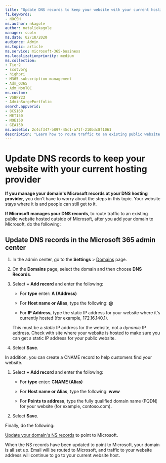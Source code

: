 ```yaml
---
title: "Update DNS records to keep your website with your current hosting provider"
f1.keywords:
- NOCSH
ms.author: nkagole
author: nataliekagole
manager: scotv
ms.date: 02/18/2020
audience: Admin
ms.topic: article
ms.service: microsoft-365-business
ms.localizationpriority: medium
ms.collection: 
- Tier2
- scotvorg
- highpri
- M365-subscription-management
- Adm_O365
- Adm_NonTOC
ms.custom: 
- VSBFY23
- AdminSurgePortfolio
search.appverid:
- BCS160
- MET150
- MOE150
- GEA150
ms.assetid: 2c4cf347-b897-45c1-a71f-210bdc8f1061
description: "Learn how to route traffic to an existing public website hosted outside of Microsoft, if you have set Microsoft to manage DNS records for your custom domain."
---
```


# Update DNS records to keep your website with your current hosting provider

 **If you manage your domain's Microsoft records at your DNS hosting provider**, you don't have to worry about the steps in this topic. Your website stays where it is and people can still get to it. 
  
 **If Microsoft manages your DNS records**, to route traffic to an existing public website hosted outside of Microsoft, after you add your domain to Microsoft, do the following: 
  
## Update DNS records in the Microsoft 365 admin center
1. In the admin center, go to the **Settings** \> <a href="https://go.microsoft.com/fwlink/p/?linkid=834818" target="_blank">Domains</a> page.

1. On the **Domains** page, select the domain and then choose **DNS Records**.

1. Select **+ Add record** and enter the following: 
    
   - For **type** enter: **A (Address)**
    
   - For **Host name or Alias**, type the following: **@**
    
   - For **IP Address**, type the static IP address for your website where it's currently hosted (for example, 172.16.140.1). 
    
   This must be a  *static*  IP address for the website, not a  *dynamic*  IP address. Check with site where your website is hosted to make sure you can get a static IP address for your public website. 
    
1. Select **Save**. 
    
In addition, you can create a CNAME record to help customers find your website.
  
1. Select **+ Add record** and enter the following: 
    
   - For **type** enter: **CNAME (Alias)**
    
   - For **Host name or Alias**, type the following: **www**
    
   - For **Points to address**, type the fully qualified domain name (FQDN) for your website (for example, contoso.com). 
    
2. Select **Save**. 
    
Finally, do the following:
  
[Update your domain's NS records](../setup/add-domain.md) to point to Microsoft. 
  
When the NS records have been updated to point to Microsoft, your domain is all set up. Email will be routed to Microsoft, and traffic to your website address will continue to go to your current website host.
